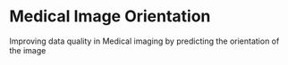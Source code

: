 # Medical Image Orientation
Improving data quality in Medical imaging by predicting the orientation of the image
